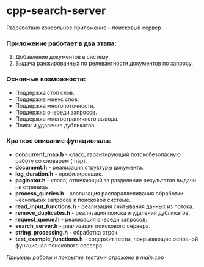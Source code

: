 # cpp-search-server

Разработано консольное приложение – поисковый сервер. 

### Приложение работает в два этапа: 
1.	Добавление документов в систему.
2.	Выдача ранжированных по релевантности документов по запросу.

### Основные возможности:
*	Поддержка стоп слов.
*	Поддержка минус слов.
* 	Поддержка многопоточности.
* 	Поддержка очереди запросов.
*	Поддержка многостраничного вывода.
*	Поиск и удаление дубликатов.

### Краткое описание функционала:

* **concurrent_map.h** - класс, гарантирующий потокобезопасную работу со словарем (map).
* **document.h** - реализация структуры документа.
* **log_duration.h** - профилировщик.
* **paginator.h** - класс, отвечающий за разделение результатов выдачи на страницы.
* **process_queries.h** - реализация распараллеливания обработки нескольких запросов к поисковой системе.
* **read_input_functions.h** - реализация считывания данных из потока.
* **remove_duplicates.h** - реализация поиска и удаления дубликатов.
* **request_queue.h** - реализация очереди запросов.
* **search_server.h** - реализация поискового сервера.
* **string_processing.h** - обработка строк.
* **test_example_functions.h** - содержит тесты, покрывающие основной функционал поискового сервера. 

*Примеры работы и покрытие тестами отражено в main.cpp*